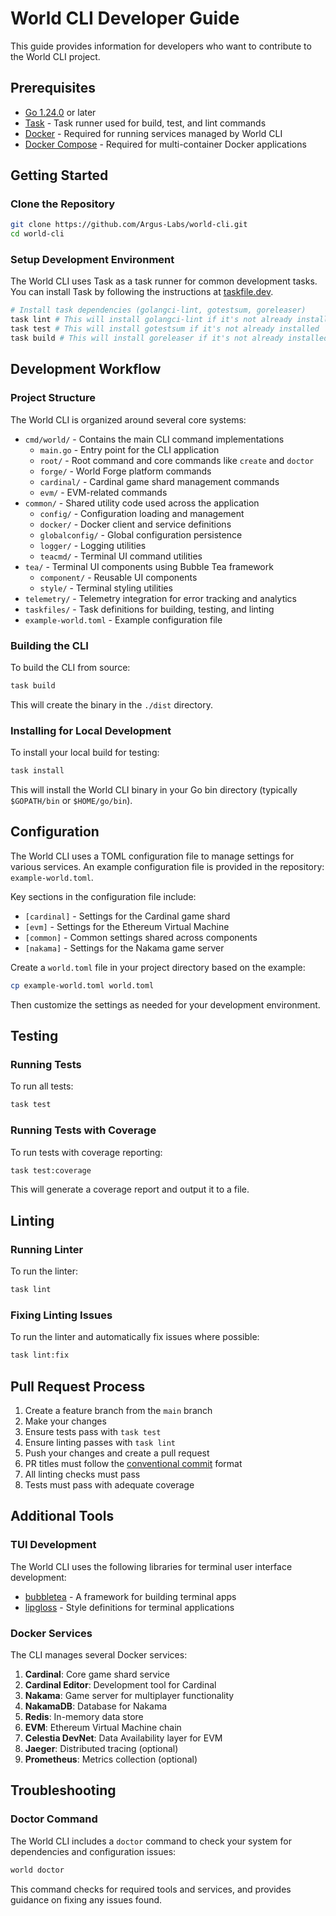# World CLI Developer Guide

This guide provides information for developers who want to contribute to the World CLI project.

## Prerequisites

- [Go 1.24.0](https://go.dev/doc/install) or later
- [Task](https://taskfile.dev/installation/) - Task runner used for build, test, and lint commands
- [Docker](https://docs.docker.com/get-docker/) - Required for running services managed by World CLI
- [Docker Compose](https://docs.docker.com/compose/install/) - Required for multi-container Docker applications

## Getting Started

### Clone the Repository

```bash
git clone https://github.com/Argus-Labs/world-cli.git
cd world-cli
```

### Setup Development Environment

The World CLI uses Task as a task runner for common development tasks. You can install Task by following the instructions at [taskfile.dev](https://taskfile.dev/installation/).

```bash
# Install task dependencies (golangci-lint, gotestsum, goreleaser)
task lint # This will install golangci-lint if it's not already installed
task test # This will install gotestsum if it's not already installed
task build # This will install goreleaser if it's not already installed
```

## Development Workflow

### Project Structure

The World CLI is organized around several core systems:

- `cmd/world/` - Contains the main CLI command implementations
  - `main.go` - Entry point for the CLI application
  - `root/` - Root command and core commands like `create` and `doctor`
  - `forge/` - World Forge platform commands
  - `cardinal/` - Cardinal game shard management commands
  - `evm/` - EVM-related commands
- `common/` - Shared utility code used across the application
  - `config/` - Configuration loading and management
  - `docker/` - Docker client and service definitions
  - `globalconfig/` - Global configuration persistence
  - `logger/` - Logging utilities
  - `teacmd/` - Terminal UI command utilities
- `tea/` - Terminal UI components using Bubble Tea framework
  - `component/` - Reusable UI components
  - `style/` - Terminal styling utilities
- `telemetry/` - Telemetry integration for error tracking and analytics
- `taskfiles/` - Task definitions for building, testing, and linting
- `example-world.toml` - Example configuration file

### Building the CLI

To build the CLI from source:

```bash
task build
```

This will create the binary in the `./dist` directory.

### Installing for Local Development

To install your local build for testing:

```bash
task install
```

This will install the World CLI binary in your Go bin directory (typically `$GOPATH/bin` or `$HOME/go/bin`).

## Configuration

The World CLI uses a TOML configuration file to manage settings for various services. An example configuration file is provided in the repository: `example-world.toml`.

Key sections in the configuration file include:

- `[cardinal]` - Settings for the Cardinal game shard
- `[evm]` - Settings for the Ethereum Virtual Machine
- `[common]` - Common settings shared across components
- `[nakama]` - Settings for the Nakama game server

Create a `world.toml` file in your project directory based on the example:

```bash
cp example-world.toml world.toml
```

Then customize the settings as needed for your development environment.

## Testing

### Running Tests

To run all tests:

```bash
task test
```

### Running Tests with Coverage

To run tests with coverage reporting:

```bash
task test:coverage
```

This will generate a coverage report and output it to a file.

## Linting

### Running Linter

To run the linter:

```bash
task lint
```

### Fixing Linting Issues

To run the linter and automatically fix issues where possible:

```bash
task lint:fix
```

## Pull Request Process

1. Create a feature branch from the `main` branch
2. Make your changes
3. Ensure tests pass with `task test`
4. Ensure linting passes with `task lint`
5. Push your changes and create a pull request
6. PR titles must follow the [conventional commit](https://www.conventionalcommits.org/) format
7. All linting checks must pass
8. Tests must pass with adequate coverage

## Additional Tools

### TUI Development

The World CLI uses the following libraries for terminal user interface development:

- [bubbletea](https://github.com/charmbracelet/bubbletea) - A framework for building terminal apps
- [lipgloss](https://github.com/charmbracelet/lipgloss) - Style definitions for terminal applications

### Docker Services

The CLI manages several Docker services:

1. **Cardinal**: Core game shard service
2. **Cardinal Editor**: Development tool for Cardinal
3. **Nakama**: Game server for multiplayer functionality
4. **NakamaDB**: Database for Nakama
5. **Redis**: In-memory data store
6. **EVM**: Ethereum Virtual Machine chain
7. **Celestia DevNet**: Data Availability layer for EVM
8. **Jaeger**: Distributed tracing (optional)
9. **Prometheus**: Metrics collection (optional)

## Troubleshooting

### Doctor Command

The World CLI includes a `doctor` command to check your system for dependencies and configuration issues:

```bash
world doctor
```

This command checks for required tools and services, and provides guidance on fixing any issues found.
